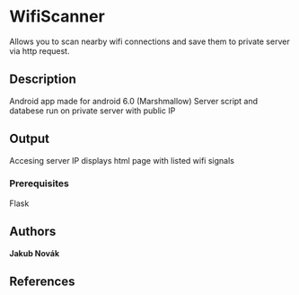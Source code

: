 # WifiScanner
Allows you to scan nearby wifi connections and save them to private server via http request.

## Description
Android app made for android 6.0 (Marshmallow)
Server script and databese run on private server with public IP
  
## Output
Accesing server IP displays html page with listed wifi signals

### Prerequisites
Flask

## Authors
**Jakub Novák**

## References
